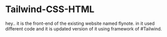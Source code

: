 # Tailwind-CSS-HTML
hey..
it is the front-end of the existing website named flynote.
in it used different code and it is updated version of it using framework of #Tailwind.
